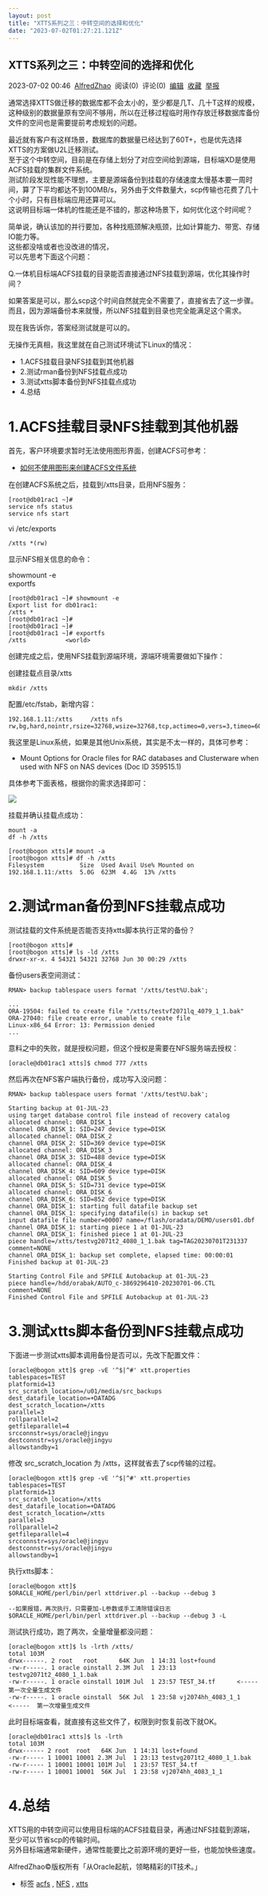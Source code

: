 ```yaml
---
layout: post
title: "XTTS系列之三：中转空间的选择和优化"
date: "2023-07-02T01:27:21.121Z"
---
```

XTTS系列之三：中转空间的选择和优化
-------------------

2023-07-02 00:46  [AlfredZhao](https://www.cnblogs.com/jyzhao/)  阅读(0)  评论(0)  [编辑](https://i.cnblogs.com/EditPosts.aspx?postid=17520232)  [收藏](javascript:void(0))  [举报](javascript:void(0))

通常选择XTTS做迁移的数据库都不会太小的，至少都是几T、几十T这样的规模，这种级别的数据量原有空间不够用，所以在迁移过程临时用作存放迁移数据库备份文件的空间也是需要提前考虑规划的问题。

最近就有客户有这样场景，数据库的数据量已经达到了60T+，也是优先选择XTTS的方案做U2L迁移测试。  
至于这个中转空间，目前是在存储上划分了对应空间给到源端，目标端XD是使用ACFS挂载的集群文件系统。  
测试阶段发现性能不理想，主要是源端备份到挂载的存储速度太慢基本要一周时间，算了下平均都达不到100MB/s，另外由于文件数量大，scp传输也花费了几十个小时，只有目标端应用还算可以。  
这说明目标端一体机的性能还是不错的，那这种场景下，如何优化这个时间呢？

简单说，确认该加的并行要加，各种找瓶颈解决瓶颈，比如计算能力、带宽、存储IO能力等。  
这些都没啥或者也没改进的情况，  
可以先思考下面这个问题：

Q.一体机目标端ACFS挂载的目录能否直接通过NFS挂载到源端，优化其操作时间？

如果答案是可以，那么scp这个时间自然就完全不需要了，直接省去了这一步骤。  
而且，因为源端备份本来就慢，所以NFS挂载到目录也完全能满足这个需求。

现在我告诉你，答案经测试就是可以的。

无操作无真相，我这里就在自己测试环境试下Linux的情况：

*   1.ACFS挂载目录NFS挂载到其他机器
*   2.测试rman备份到NFS挂载点成功
*   3.测试xtts脚本备份到NFS挂载点成功
*   4.总结

1.ACFS挂载目录NFS挂载到其他机器
====================

首先，客户环境要求暂时无法使用图形界面，创建ACFS可参考：

*   [如何不使用图形来创建ACFS文件系统](https://www.cnblogs.com/jyzhao/p/17449033.html)

在创建ACFS系统之后，挂载到/xtts目录，启用NFS服务：

    [root@db01rac1 ~]# 
    service nfs status
    service nfs start
    

vi /etc/exports

    /xtts *(rw)
    

显示NFS相关信息的命令：

showmount -e  
exportfs

    [root@db01rac1 ~]# showmount -e
    Export list for db01rac1:
    /xtts *
    [root@db01rac1 ~]# 
    [root@db01rac1 ~]# 
    [root@db01rac1 ~]# exportfs
    /xtts           <world>
    

创建完成之后，使用NFS挂载到源端环境，源端环境需要做如下操作：

创建挂载点目录/xtts

    mkdir /xtts
    

配置/etc/fstab，新增内容：

    192.168.1.11:/xtts     /xtts nfs rw,bg,hard,nointr,rsize=32768,wsize=32768,tcp,actimeo=0,vers=3,timeo=600
    

我这里是Linux系统，如果是其他Unix系统，其实是不太一样的，具体可参考：

*   Mount Options for Oracle files for RAC databases and Clusterware when used with NFS on NAS devices (Doc ID 359515.1)

具体参考下面表格，根据你的需求选择即可：

![](https://images.cnblogs.com/cnblogs_com/jyzhao/1981441/o_230701154742_xtts-3-nfs.png)

挂载并确认挂载点成功：

    mount -a
    df -h /xtts
    
    [root@bogon xtts]# mount -a
    [root@bogon xtts]# df -h /xtts
    Filesystem          Size  Used Avail Use% Mounted on
    192.168.1.11:/xtts  5.0G  623M  4.4G  13% /xtts
    

2.测试rman备份到NFS挂载点成功
===================

测试挂载的文件系统是否能否支持xtts脚本执行正常的备份？

    [root@bogon xtts]# 
    [root@bogon xtts]# ls -ld /xtts
    drwxr-xr-x. 4 54321 54321 32768 Jun 30 00:29 /xtts
    

备份users表空间测试：

    RMAN> backup tablespace users format '/xtts/test%U.bak';
    
    ...
    ORA-19504: failed to create file "/xtts/testvf2071lq_4079_1_1.bak"
    ORA-27040: file create error, unable to create file
    Linux-x86_64 Error: 13: Permission denied
    ...
    

意料之中的失败，就是授权问题，但这个授权是需要在NFS服务端去授权：

    [oracle@db01rac1 xtts]$ chmod 777 /xtts
    

然后再次在NFS客户端执行备份，成功写入没问题：

    RMAN> backup tablespace users format '/xtts/test%U.bak';
    
    Starting backup at 01-JUL-23
    using target database control file instead of recovery catalog
    allocated channel: ORA_DISK_1
    channel ORA_DISK_1: SID=247 device type=DISK
    allocated channel: ORA_DISK_2
    channel ORA_DISK_2: SID=369 device type=DISK
    allocated channel: ORA_DISK_3
    channel ORA_DISK_3: SID=488 device type=DISK
    allocated channel: ORA_DISK_4
    channel ORA_DISK_4: SID=609 device type=DISK
    allocated channel: ORA_DISK_5
    channel ORA_DISK_5: SID=731 device type=DISK
    allocated channel: ORA_DISK_6
    channel ORA_DISK_6: SID=852 device type=DISK
    channel ORA_DISK_1: starting full datafile backup set
    channel ORA_DISK_1: specifying datafile(s) in backup set
    input datafile file number=00007 name=/flash/oradata/DEMO/users01.dbf
    channel ORA_DISK_1: starting piece 1 at 01-JUL-23
    channel ORA_DISK_1: finished piece 1 at 01-JUL-23
    piece handle=/xtts/testvg2071t2_4080_1_1.bak tag=TAG20230701T231337 comment=NONE
    channel ORA_DISK_1: backup set complete, elapsed time: 00:00:01
    Finished backup at 01-JUL-23
    
    Starting Control File and SPFILE Autobackup at 01-JUL-23
    piece handle=/hdd/orabak/AUTO_c-3869296410-20230701-06.CTL comment=NONE
    Finished Control File and SPFILE Autobackup at 01-JUL-23
    

3.测试xtts脚本备份到NFS挂载点成功
=====================

下面进一步测试xtts脚本调用备份是否可以，先改下配置文件：

    [oracle@bogon xtt]$ grep -vE '^$|^#' xtt.properties 
    tablespaces=TEST
    platformid=13
    src_scratch_location=/u01/media/src_backups
    dest_datafile_location=+DATADG
    dest_scratch_location=/xtts
    parallel=3
    rollparallel=2
    getfileparallel=4
    srcconnstr=sys/oracle@jingyu
    destconnstr=sys/oracle@jingyu
    allowstandby=1
    

修改 src\_scratch\_location 为 /xtts，这样就省去了scp传输的过程。

    [oracle@bogon xtt]$ grep -vE '^$|^#' xtt.properties 
    tablespaces=TEST
    platformid=13
    src_scratch_location=/xtts
    dest_datafile_location=+DATADG
    dest_scratch_location=/xtts
    parallel=3
    rollparallel=2
    getfileparallel=4
    srcconnstr=sys/oracle@jingyu
    destconnstr=sys/oracle@jingyu
    allowstandby=1
    

执行xtts脚本：

    [oracle@bogon xtt]$ 
    $ORACLE_HOME/perl/bin/perl xttdriver.pl --backup --debug 3
    
    --如果报错，再次执行，只需要加-L参数或手工清除错误日志
    $ORACLE_HOME/perl/bin/perl xttdriver.pl --backup --debug 3 -L
    

测试执行成功，跑了两次，全量增量都没问题：

    [oracle@bogon xtt]$ ls -lrth /xtts/
    total 103M
    drwx------. 2 root   root      64K Jun  1 14:31 lost+found
    -rw-r-----. 1 oracle oinstall 2.3M Jul  1 23:13 testvg2071t2_4080_1_1.bak
    -rw-r-----. 1 oracle oinstall 101M Jul  1 23:57 TEST_34.tf 		<-----  第一次全量生成文件
    -rw-r-----. 1 oracle oinstall  56K Jul  1 23:58 vj2074hh_4083_1_1		<-----  第一次增量生成文件
    

此时目标端查看，就直接有这些文件了，权限到时恢复前改下就OK。

    [oracle@db01rac1 xtts]$ ls -lrth
    total 103M
    drwx------ 2 root  root   64K Jun  1 14:31 lost+found
    -rw-r----- 1 10001 10001 2.3M Jul  1 23:13 testvg2071t2_4080_1_1.bak
    -rw-r----- 1 10001 10001 101M Jul  1 23:57 TEST_34.tf
    -rw-r----- 1 10001 10001  56K Jul  1 23:58 vj2074hh_4083_1_1
    

4.总结
====

XTTS用的中转空间可以使用目标端的ACFS挂载目录，再通过NFS挂载到源端，至少可以节省scp的传输时间。  
另外目标端通常新硬件，通常性能要比之前源环境的更好一些，也能加快些速度。

AlfredZhao©版权所有「从Oracle起航，领略精彩的IT技术。」

*   标签 [acfs](https://www.cnblogs.com/jyzhao/tag/acfs/) , [NFS](https://www.cnblogs.com/jyzhao/tag/NFS/) , [xtts](https://www.cnblogs.com/jyzhao/tag/xtts/)